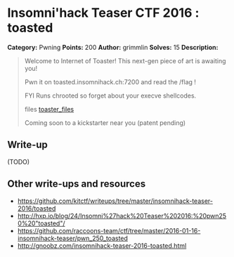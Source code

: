 # Insomni'hack Teaser CTF 2016 : toasted

**Category:** Pwning
**Points:** 200
**Author:** grimmlin
**Solves:** 15
**Description:**

> Welcome to Internet of Toaster! This next-gen piece of art is awaiting you!
> 
> Pwn it on toasted.insomnihack.ch:7200 and read the /flag !
> 
> FYI Runs chrooted so forget about your execve shellcodes.
> 
> files [toaster_files](./toasted_files_8adbbd6d2e2ef0e1781ae302063f018e.tgz)
> 
> Coming soon to a kickstarter near you (patent pending)


## Write-up

(TODO)

## Other write-ups and resources

* <https://github.com/kitctf/writeups/tree/master/insomnihack-teaser-2016/toasted>
* <http://hxp.io/blog/24/Insomni%27hack%20Teaser%202016:%20pwn250%20"toasted"/>
* <https://github.com/raccoons-team/ctf/tree/master/2016-01-16-insomnihack-teaser/pwn_250_toasted>
* <http://gnoobz.com/insomnihack-teaser-2016-toasted.html>

